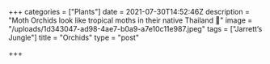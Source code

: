 +++
categories = ["Plants"]
date = 2021-07-30T14:52:46Z
description = "Moth Orchids look like tropical moths in their native Thailand 🌿"
image = "/uploads/1d343047-ad98-4ae7-b0a9-a7e10c11e987.jpeg"
tags = ["Jarrett’s Jungle"]
title = "Orchids"
type = "post"

+++
